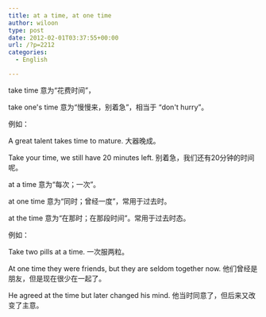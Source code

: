 ```yaml
---
title: at a time, at one time
author: wiloon
type: post
date: 2012-02-01T03:37:55+00:00
url: /?p=2212
categories:
  - English

---
```

take time 意为“花费时间”，
  
take one's time 意为“慢慢来，别着急”，相当于 “don't hurry”。
  
例如：
  
A great talent takes time to mature. 大器晚成。
  
Take your time, we still have 20 minutes left. 别着急，我们还有20分钟的时间呢。

at a time 意为“每次；一次”。
  
at one time 意为“同时；曾经一度”，常用于过去时。
  
at the time 意为“在那时；在那段时间”。常用于过去时态。
  
例如：
  
Take two pills at a time. 一次服两粒。
  
At one time they were friends, but they are seldom together now. 他们曾经是朋友，但是现在很少在一起了。
  
He agreed at the time but later changed his mind. 他当时同意了，但后来又改变了主意。